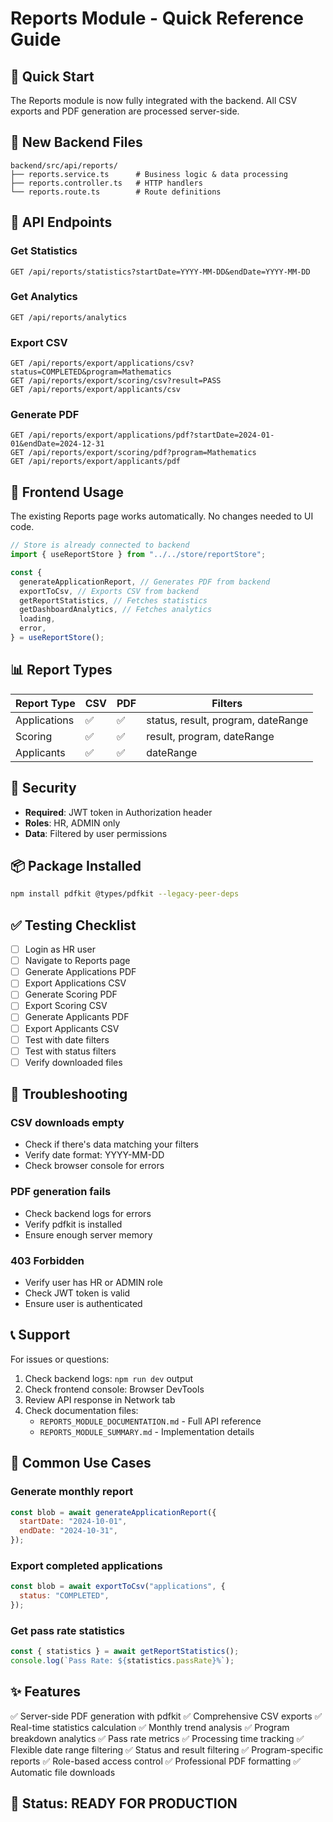 # Reports Module - Quick Reference Guide

## 🚀 Quick Start

The Reports module is now fully integrated with the backend. All CSV exports and PDF generation are processed server-side.

## 📁 New Backend Files

```
backend/src/api/reports/
├── reports.service.ts      # Business logic & data processing
├── reports.controller.ts   # HTTP handlers
└── reports.route.ts        # Route definitions
```

## 🔌 API Endpoints

### Get Statistics

```
GET /api/reports/statistics?startDate=YYYY-MM-DD&endDate=YYYY-MM-DD
```

### Get Analytics

```
GET /api/reports/analytics
```

### Export CSV

```
GET /api/reports/export/applications/csv?status=COMPLETED&program=Mathematics
GET /api/reports/export/scoring/csv?result=PASS
GET /api/reports/export/applicants/csv
```

### Generate PDF

```
GET /api/reports/export/applications/pdf?startDate=2024-01-01&endDate=2024-12-31
GET /api/reports/export/scoring/pdf?program=Mathematics
GET /api/reports/export/applicants/pdf
```

## 🎨 Frontend Usage

The existing Reports page works automatically. No changes needed to UI code.

```javascript
// Store is already connected to backend
import { useReportStore } from "../../store/reportStore";

const {
  generateApplicationReport, // Generates PDF from backend
  exportToCsv, // Exports CSV from backend
  getReportStatistics, // Fetches statistics
  getDashboardAnalytics, // Fetches analytics
  loading,
  error,
} = useReportStore();
```

## 📊 Report Types

| Report Type  | CSV | PDF | Filters                            |
| ------------ | --- | --- | ---------------------------------- |
| Applications | ✅  | ✅  | status, result, program, dateRange |
| Scoring      | ✅  | ✅  | result, program, dateRange         |
| Applicants   | ✅  | ✅  | dateRange                          |

## 🔐 Security

- **Required**: JWT token in Authorization header
- **Roles**: HR, ADMIN only
- **Data**: Filtered by user permissions

## 📦 Package Installed

```bash
npm install pdfkit @types/pdfkit --legacy-peer-deps
```

## ✅ Testing Checklist

- [ ] Login as HR user
- [ ] Navigate to Reports page
- [ ] Generate Applications PDF
- [ ] Export Applications CSV
- [ ] Generate Scoring PDF
- [ ] Export Scoring CSV
- [ ] Generate Applicants PDF
- [ ] Export Applicants CSV
- [ ] Test with date filters
- [ ] Test with status filters
- [ ] Verify downloaded files

## 🐛 Troubleshooting

### CSV downloads empty

- Check if there's data matching your filters
- Verify date format: YYYY-MM-DD
- Check browser console for errors

### PDF generation fails

- Check backend logs for errors
- Verify pdfkit is installed
- Ensure enough server memory

### 403 Forbidden

- Verify user has HR or ADMIN role
- Check JWT token is valid
- Ensure user is authenticated

## 📞 Support

For issues or questions:

1. Check backend logs: `npm run dev` output
2. Check frontend console: Browser DevTools
3. Review API response in Network tab
4. Check documentation files:
   - `REPORTS_MODULE_DOCUMENTATION.md` - Full API reference
   - `REPORTS_MODULE_SUMMARY.md` - Implementation details

## 🎯 Common Use Cases

### Generate monthly report

```javascript
const blob = await generateApplicationReport({
  startDate: "2024-10-01",
  endDate: "2024-10-31",
});
```

### Export completed applications

```javascript
const blob = await exportToCsv("applications", {
  status: "COMPLETED",
});
```

### Get pass rate statistics

```javascript
const { statistics } = await getReportStatistics();
console.log(`Pass Rate: ${statistics.passRate}%`);
```

## ✨ Features

✅ Server-side PDF generation with pdfkit
✅ Comprehensive CSV exports
✅ Real-time statistics calculation
✅ Monthly trend analysis
✅ Program breakdown analytics
✅ Pass rate metrics
✅ Processing time tracking
✅ Flexible date range filtering
✅ Status and result filtering
✅ Program-specific reports
✅ Role-based access control
✅ Professional PDF formatting
✅ Automatic file downloads

## 🎉 Status: READY FOR PRODUCTION
